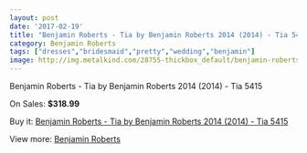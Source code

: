```yaml
---
layout: post
date: '2017-02-19'
title: "Benjamin Roberts - Tia by Benjamin Roberts 2014 (2014) - Tia 5415"
category: Benjamin Roberts
tags: ["dresses","bridesmaid","pretty","wedding","benjamin"]
image: http://img.metalkind.com/28755-thickbox_default/benjamin-roberts-tia-by-benjamin-roberts-2014-2014-tia-5415.jpg
---
```

Benjamin Roberts - Tia by Benjamin Roberts 2014 (2014) - Tia 5415

On Sales: **$318.99**
<a href="https://www.metalkind.com/en/benjamin-roberts/10552-benjamin-roberts-tia-by-benjamin-roberts-2014-2014-tia-5415.html"><amp-img layout="responsive" width="600" height="600" src="//img.metalkind.com/28755-thickbox_default/benjamin-roberts-tia-by-benjamin-roberts-2014-2014-tia-5415.jpg" alt="Benjamin Roberts - Tia by Benjamin Roberts 2014 (2014) - Tia 5415 0" /></a>
<a href="https://www.metalkind.com/en/benjamin-roberts/10552-benjamin-roberts-tia-by-benjamin-roberts-2014-2014-tia-5415.html"><amp-img layout="responsive" width="600" height="600" src="//img.metalkind.com/28757-thickbox_default/benjamin-roberts-tia-by-benjamin-roberts-2014-2014-tia-5415.jpg" alt="Benjamin Roberts - Tia by Benjamin Roberts 2014 (2014) - Tia 5415 1" /></a>
<a href="https://www.metalkind.com/en/benjamin-roberts/10552-benjamin-roberts-tia-by-benjamin-roberts-2014-2014-tia-5415.html"><amp-img layout="responsive" width="600" height="600" src="//img.metalkind.com/28758-thickbox_default/benjamin-roberts-tia-by-benjamin-roberts-2014-2014-tia-5415.jpg" alt="Benjamin Roberts - Tia by Benjamin Roberts 2014 (2014) - Tia 5415 2" /></a>

Buy it: [Benjamin Roberts - Tia by Benjamin Roberts 2014 (2014) - Tia 5415](https://www.metalkind.com/en/benjamin-roberts/10552-benjamin-roberts-tia-by-benjamin-roberts-2014-2014-tia-5415.html "Benjamin Roberts - Tia by Benjamin Roberts 2014 (2014) - Tia 5415")

View more: [Benjamin Roberts](https://www.metalkind.com/en/21-benjamin-roberts "Benjamin Roberts")